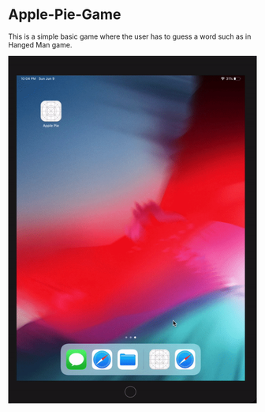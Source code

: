 # Apple-Pie-Game
This is a simple basic game where the user has to guess a word such as in Hanged Man game.

![](applePie.gif)
